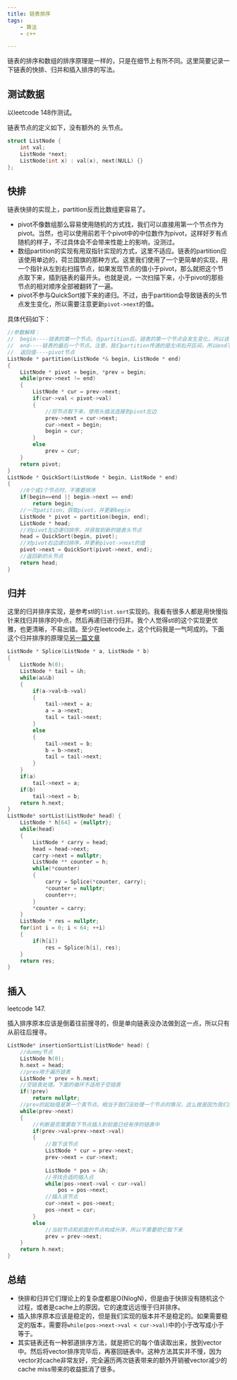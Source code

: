 ```yaml
---
title: 链表排序
tags: 
	- 算法
	- c++

---
```


链表的排序和数组的排序原理是一样的，只是在细节上有所不同。这里简要记录一下链表的快排、归并和插入排序的写法。

## 测试数据

以leetcode 148作测试。

链表节点的定义如下，没有额外的 头节点。

```c++
struct ListNode {
    int val;
    ListNode *next;
    ListNode(int x) : val(x), next(NULL) {}
};
```

<!-- more -->

## 快排

链表快排的实现上，partition反而比数组更容易了。

- pivot不像数组那么容易使用随机的方式找，我们可以直接用第一个节点作为pivot。当然，也可以使用前若干个pivot中的中位数作为pivot，这样好歹有点随机的样子，不过具体会不会带来性能上的影响，没测过。
- 数组partition的实现有用双指针实现的方式，这里不适应。链表的partition应该使用单边的，荷兰国旗的那种方式。这里我们使用了一个更简单的实现，用一个指针从左到右扫描节点，如果发现节点的值小于pivot，那么就把这个节点取下来，插到链表的最开头。也就是说，一次扫描下来，小于pivot的那些节点的相对顺序全部被翻转了一遍。
- pivot不参与QuickSort接下来的递归。不过，由于partition会导致链表的头节点发生变化，所以需要注意更新`pivot->next`的值。

具体代码如下：

```c++
//参数解释：
//  begin----链表的第一个节点。在partition后，链表的第一个节点会发生变化，所以该指针按引用传递
//  end----链表的最后一个节点。注意，我们partition传递的是左闭右开区间，所以end不参与排序
//  返回值----pivot节点
ListNode * partition(ListNode *& begin, ListNode * end)
{
    ListNode * pivot = begin, *prev = begin;
    while(prev->next != end)
    {
        ListNode * cur = prev->next;
        if(cur->val < pivot->val)
        {
            //将节点取下来，使用头插法连接到pivot左边
            prev->next = cur->next;
            cur->next = begin;
            begin = cur;
        }
        else
            prev = cur;
    }
    return pivot;
}
ListNode * QuickSort(ListNode * begin, ListNode * end)
{
    //0个或1个节点时，不需要排序
    if(begin==end || begin->next == end)
        return begin;
    //一次patition，获取pivot，并更新begin
    ListNode * pivot = partition(begin, end);
    ListNode * head;
    //对pivot左边递归排序，并获取到新的链表头节点
    head = QuickSort(begin, pivot);
    //对pivot右边递归排序，并更新pivot->next的值
    pivot->next = QuickSort(pivot->next, end);
    //返回新的头节点
    return head;
}
```

## 归并

这里的归并排序实现，是参考stl的`list.sort`实现的。我看有很多人都是用快慢指针来找归并排序的中点，然后再递归进行归并。我个人觉得stl的这个实现更优雅，也更清晰，不易出错。至少在leetcode上，这个代码我是一气呵成的。下面这个归并排序的原理见[另一篇文章](stl排序算法源码分析/stl排序算法源码分析)

```c++
ListNode * Splice(ListNode * a, ListNode * b)
{
    ListNode h(0);
    ListNode * tail = &h;
    while(a&&b)
    {
        if(a->val<b->val)
        {
            tail->next = a;
            a = a->next;
            tail = tail->next;
        }
        else
        {
            tail->next = b;
            b = b->next;
            tail = tail->next;
        }
    }
    if(a)
        tail->next = a;
    if(b)
        tail->next = b;
    return h.next;
}
ListNode* sortList(ListNode* head) {
    ListNode * h[64] = {nullptr};
    while(head)
    {
        ListNode * carry = head;
        head = head->next;
        carry->next = nullptr;
        ListNode ** counter = h;
        while(*counter)
        {
            carry = Splice(*counter, carry);
            *counter = nullptr;
            counter++;
        }
        *counter = carry;
    }
    ListNode * res = nullptr;
    for(int i = 0; i < 64; ++i)
    {
        if(h[i])
            res = Splice(h[i], res);
    }
    return res;
}
```

## 插入

leetcode 147.

插入排序原本应该是倒着往前搜寻的，但是单向链表没办法做到这一点，所以只有从前往后搜寻。

```c++
ListNode* insertionSortList(ListNode* head) {
    //dummy节点
    ListNode h(0);
    h.next = head;
    //prev用于遍历链表
    ListNode * prev = h.next;
    //空链表处理。下面的循环不适用于空链表
    if(!prev)
        return nullptr;
    //prev的起始值是第一个真节点。相当于我们没处理一个节点的情况，这么做是因为我们后面需要用prev->next和prev进行比较
    while(prev->next)
    {
        //判断是否需要取下节点插入到前面已经有序的链表中
        if(prev->val>prev->next->val)
        {
            //取下该节点
            ListNode * cur = prev->next;
            prev->next = cur->next;
            
            ListNode * pos = &h;
            //寻找合适的插入点
            while(pos->next->val < cur->val)
                pos = pos->next;
            //插入该节点
            cur->next = pos->next;
            pos->next = cur;
        }
        else
            //当前节点和前面的节点构成升序，所以不需要把它取下来
            prev = prev->next;
    }
    return h.next;
}
```

## 总结

- 快排和归并它们理论上的复杂度都是O(NlogN)，但是由于快排没有随机这个过程，或者是cache上的原因，它的速度远远慢于归并排序。
- 插入排序原本应该是稳定的，但是我们实现的版本并不是稳定的。如果需要稳定的版本，需要将`while(pos->next->val < cur->val)`中的小于改写成小于等于。
- 其实链表还有一种邪道排序方法，就是把它的每个值读取出来，放到vector中。然后将vector排序完毕后，再塞回链表中。这种方法其实并不慢，因为vector对cache非常友好，完全遍历两次链表带来的额外开销被vector减少的cache miss带来的收益抵消了很多。